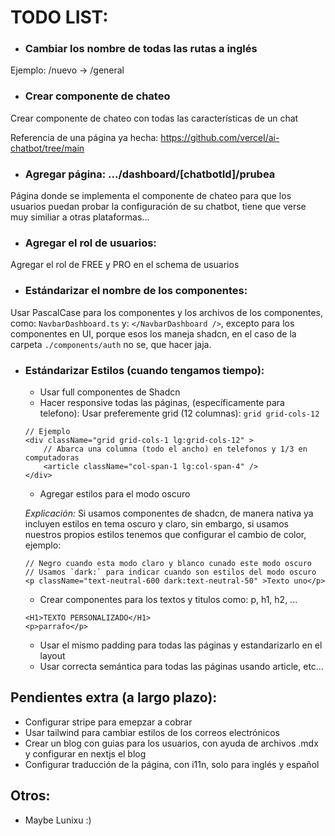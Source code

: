 # TODO LIST:


- ### Cambiar los nombre de todas las rutas a inglés

Ejemplo: /nuevo -> /general 

- ### Crear componente de chateo

Crear componente de chateo con todas las características de un chat

Referencia de una página ya hecha: https://github.com/vercel/ai-chatbot/tree/main

- ### Agregar página: .../dashboard/[chatbotId]/prubea

Página donde se implementa el componente de chateo para que los usuarios puedan probar la configuración de su chatbot, tiene que verse muy similiar a otras plataformas...

- ### Agregar el rol de usuarios:

Agregar el rol de FREE y PRO en el schema de usuarios

- ### Estándarizar el nombre de los componentes:

Usar PascalCase para los componentes y los archivos de los componentes, como: `NavbarDashboard.ts` y: `</NavbarDashboard />`, excepto para los componentes en UI, porque esos los maneja shadcn, en el caso de la carpeta `./components/auth` no se, que hacer jaja.

- ### Estándarizar Estilos (cuando tengamos tiempo):
    - Usar full componentes de Shadcn
    - Hacer responsive todas las páginas, (específicamente para telefono):
    Usar preferemente grid (12 columnas): `grid grid-cols-12`

    ```
    // Ejemplo
    <div className="grid grid-cols-1 lg:grid-cols-12" >
        // Abarca una columna (todo el ancho) en telefonos y 1/3 en computadoras
        <article className="col-span-1 lg:col-span-4" />
    </div>
    ```

    - Agregar estilos para el modo oscuro

    *Explicación:* Si usamos componentes de shadcn, de manera nativa ya incluyen estilos en tema oscuro y claro, sin embargo, si usamos nuestros propios estilos tenemos que configurar el cambio de color, ejemplo:

    ```
    // Negro cuando esta modo claro y blanco cunado este modo oscuro
    // Usamos `dark:` para indicar cuando son estilos del modo oscuro
    <p className="text-neutral-600 dark:text-neutral-50" >Texto uno</p>
    ```

    - Crear componentes para los textos y titulos como: p, h1, h2, ...
    ```
    <H1>TEXTO PERSONALIZADO</H1>
    <p>parrafo</p>
    ```
    - Usar el mismo padding para todas las páginas y estandarizarlo en el layout
    - Usar correcta semántica para todas las páginas usando article, etc...

## Pendientes extra (a largo plazo):
- Configurar stripe para emepzar a cobrar
- Usar tailwind para cambiar estilos de los correos electrónicos
- Crear un blog con guias para los usuarios, con ayuda de archivos .mdx y configurar en nextjs el blog
- Configurar traducción de la página, con i11n, solo para inglés y español



## Otros:
- Maybe Lunixu :)
